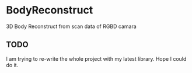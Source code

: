 # BodyReconstruct
3D Body Reconstruct from scan data of RGBD camara

## TODO
I am trying to re-write the whole project with my latest library.
Hope I could do it.